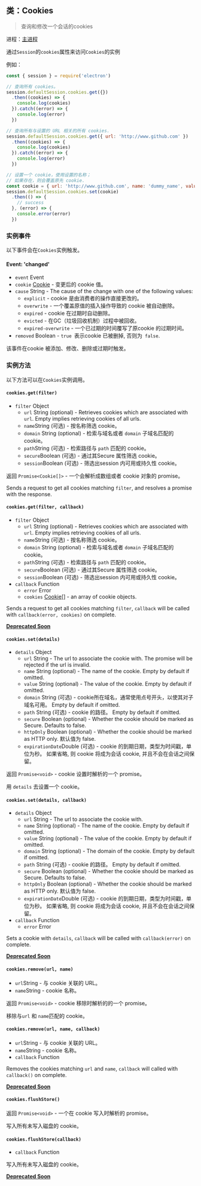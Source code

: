 ## 类：Cookies

> 查询和修改一个会话的cookies

进程：[主进程](../glossary.md#main-process)

通过`Session`的`cookies`属性来访问`Cookies`的实例

例如：

```javascript
const { session } = require('electron')

// 查询所有 cookies。
session.defaultSession.cookies.get({})
  .then((cookies) => {
    console.log(cookies)
  }).catch((error) => {
    console.log(error)
  })

// 查询所有与设置的 URL 相关的所有 cookies.
session.defaultSession.cookies.get({ url: 'http://www.github.com' })
  .then((cookies) => {
    console.log(cookies)
  }).catch((error) => {
    console.log(error)
  })

// 设置一个 cookie，使用设置的名称；
// 如果存在，则会覆盖原先 cookie.
const cookie = { url: 'http://www.github.com', name: 'dummy_name', value: 'dummy' }
session.defaultSession.cookies.set(cookie)
  .then(() => {
    // success
  }, (error) => {
    console.error(error)
  })
```

### 实例事件

以下事件会在` Cookies `实例触发。

#### Event: 'changed'

* `event` Event
* `cookie` [Cookie](structures/cookie.md) - 变更后的 cookie 值。
* `cause` String - The cause of the change with one of the following values:
  * ` explicit ` - cookie 是由消费者的操作直接更改的。
  * ` overwrite ` - 一个覆盖原值的插入操作导致的 cookie 被自动删除。
  * ` expired ` - cookie 在过期时自动删除。
  * ` evicted ` - 在GC（垃圾回收机制）过程中被回收。
  * `expired-overwrite` - 一个已过期的时间覆写了原cookie 的过期时间。
* `removed` Boolean - `true `表示cookie 已被删掉, 否则为` false`.

该事件在cookie 被添加、修改、删除或过期时触发。

### 实例方法

以下方法可以在` Cookies `实例调用。

#### `cookies.get(filter)`

* `filter` Object
  * `url` String (optional) - Retrieves cookies which are associated with `url`. Empty implies retrieving cookies of all urls.
  * ` name `String (可选) - 按名称筛选 cookie。
  * `domain` String (optional) - 检索与域名或者 `domain` 子域名匹配的cookie。
  * ` path `String (可选) - 检索路径与 ` path ` 匹配的 cookie。
  * ` secure `Boolean (可选) - 通过其Secure 属性筛选 cookie。
  * ` session `Boolean (可选) - 筛选出session 内可用或持久性 cookie。

返回 `Promise<Cookie[]>` - 一个会解析成数组或者 cookie 对象的 promise。

Sends a request to get all cookies matching `filter`, and resolves a promise with the response.

#### `cookies.get(filter, callback)`

* `filter` Object
  * `url` String (optional) - Retrieves cookies which are associated with `url`. Empty implies retrieving cookies of all urls.
  * ` name `String (可选) - 按名称筛选 cookie。
  * `domain` String (optional) - 检索与域名或者 `domain` 子域名匹配的cookie。
  * ` path `String (可选) - 检索路径与 ` path ` 匹配的 cookie。
  * ` secure `Boolean (可选) - 通过其Secure 属性筛选 cookie。
  * ` session `Boolean (可选) - 筛选出session 内可用或持久性 cookie。
* `callback` Function
  * `error` Error
  * `cookies` [Cookie[]](structures/cookie.md) - an array of cookie objects.

Sends a request to get all cookies matching `filter`, `callback` will be called with `callback(error, cookies)` on complete.

**[Deprecated Soon](modernization/promisification.md)**

#### `cookies.set(details)`

* `details` Object
  * `url` String - The url to associate the cookie with. The promise will be rejected if the url is invalid.
  * `name` String (optional) - The name of the cookie. Empty by default if omitted.
  * `value` String (optional) - The value of the cookie. Empty by default if omitted.
  * `domain` String (可选) - cookie所在域名，通常使用点号开头，以使其对子域名可用。 Empty by default if omitted.
  * `path` String (可选) - cookie 的路径。 Empty by default if omitted.
  * `secure` Boolean (optional) - Whether the cookie should be marked as Secure. Defaults to false.
  * `httpOnly` Boolean (optional) - Whether the cookie should be marked as HTTP only. 默认值为 false.
  * ` expirationDate `Double (可选) - cookie 的到期日期，类型为时间戳，单位为秒。 如果省略, 则 cookie 将成为会话 cookie, 并且不会在会话之间保留。

返回 `Promise<void>` - cookie 设置时解析的一个 promise。

用 `details` 去设置一个 cookie。

#### `cookies.set(details, callback)`

* `details` Object
  * `url` String - The url to associate the cookie with.
  * `name` String (optional) - The name of the cookie. Empty by default if omitted.
  * `value` String (optional) - The value of the cookie. Empty by default if omitted.
  * `domain` String (optional) - The domain of the cookie. Empty by default if omitted.
  * `path` String (可选) - cookie 的路径。 Empty by default if omitted.
  * `secure` Boolean (optional) - Whether the cookie should be marked as Secure. Defaults to false.
  * `httpOnly` Boolean (optional) - Whether the cookie should be marked as HTTP only. 默认值为 false.
  * ` expirationDate `Double (可选) - cookie 的到期日期，类型为时间戳，单位为秒。 如果省略, 则 cookie 将成为会话 cookie, 并且不会在会话之间保留。
* `callback` Function
  * `error` Error

Sets a cookie with `details`, `callback` will be called with `callback(error)` on complete.

**[Deprecated Soon](modernization/promisification.md)**

#### `cookies.remove(url, name)`

* ` url `String - 与 cookie 关联的 URL。
* ` name `String - cookie 名称。

返回 `Promise<void>` - cookie 移除时解析的的一个 promise。

移除与`url` 和 `name`匹配的 cookie。

#### `cookies.remove(url, name, callback)`

* ` url `String - 与 cookie 关联的 URL。
* ` name `String - cookie 名称。
* `callback` Function

Removes the cookies matching `url` and `name`, `callback` will called with `callback()` on complete.

**[Deprecated Soon](modernization/promisification.md)**

#### `cookies.flushStore()`

返回 `Promise<void>` - 一个在 cookie 写入时解析的 promise。

写入所有未写入磁盘的 cookie。

#### `cookies.flushStore(callback)`

* `callback` Function

写入所有未写入磁盘的 cookie。

**[Deprecated Soon](modernization/promisification.md)**
